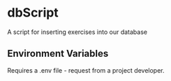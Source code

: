 # dbScript

A script for inserting exercises into our database

## Environment Variables
Requires a .env file - request from a project developer.
